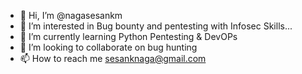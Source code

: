 - 👋 Hi, I’m @nagasesankm
- 👀 I’m interested in Bug bounty and pentesting with Infosec Skills...
- 🌱 I’m currently learning Python Pentesting & DevOPs
- 💞️ I’m looking to collaborate on bug hunting
- 📫 How to reach me sesanknaga@gmail.com 

<!---
nagasesankm/nagasesankm is a ✨ special ✨ repository because its `README.md` (this file) appears on your GitHub profile.
You can click the Preview link to take a look at your changes.
--->
